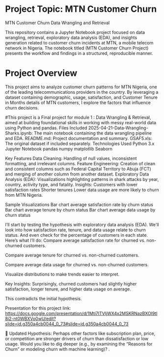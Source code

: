 # Project Topic: MTN Customer Churn

MTN Customer Churn Data Wrangling and Retrieval

This repository contains a Jupyter Notebook project focused on data wrangling, retrieval, exploratory data analysis (EDA), and insights generation related to customer churn incidents at MTN, a mobile telecom network in Nigeria.  The notebook titled (MTN Customer Churn Project) presents the workflow and findings in a structured, reproducible manner.
# Project Overview
This project aims to analyze customer churn patterns for MTN Nigeria, one of the leading telecommunications providers in the country. By leveraging a dataset containing demographic, usage, satisfaction, and Customer Tenure in Months details of MTN customers, I explore the factors that influence churn decisions.

#This project is a Final project for module 1 : Data Wrangling & Retrieval, aimed at building foundational skills in working with messy real-world data using Python and pandas.
Files Included
2025-04-21-Data-Wrangling-Sharks.ipynb: The main notebook containing the data wrangling pipeline and EDA.
README.md: Project documentation and summary.
GSAF5.xls: The original dataset if included separately.
Technologies Used
Python 3.x
Jupyter Notebook
pandas
numpy
matplotlib
Seaborn


Key Features
Data Cleaning: Handling of null values, inconsistent formatting, and irrelevant columns.
Feature Engineering: Creation of clean and consistent columns such as Federal Capital Territory to Abuja (FCT) and merging of another column from another dataset. Exploratory Data Analysis (EDA): Visualizations highlighting patterns in shark attacks by year, country, activity type, and fatality.
Insights:
Customers with lower satisfaction rates
Shorter tenures
Lower data usage are more likely to churn from MTN Nigeria.


Sample Visualizations
Bar chart average satisfaction rate  by churn status
Bar chart average tenure  by churn status
Bar chart average data usage  by churn status




 I’ll start by testing the hypothesis with exploratory data analysis (EDA). We'll look into how satisfaction rate, tenure, and data usage relate to churn status. And even check for the percentage of customers in each state.
Here’s what I’ll do:
Compare average satisfaction rate for churned vs. non-churned customers.


Compare average tenure for churned vs. non-churned customers.


Compare average data usage for churned vs. non-churned customers.


Visualize distributions to make trends easier to interpret.







Key Insights:
Surprisingly, churned customers had slightly higher satisfaction, longer tenure, and higher data usage on average.


This contradicts the initial hypothesis.

Presentation for this project link: https://docs.google.com/presentation/d/1Mti7lTVIjWX4x2MSKRNazBXOI9tl8i2-nt0WBXVo0wU/edit?slide=id.g350a4cb0044_0_73#slide=id.g350a4cb0044_0_73


🔁 Updated Hypothesis:
Perhaps other factors like subscription plan, price, or competition are stronger drivers of churn than dissatisfaction or low usage.
Would you like to dig deeper (e.g., by examining the “Reasons for Churn” or modeling churn with machine learning)? ​.
